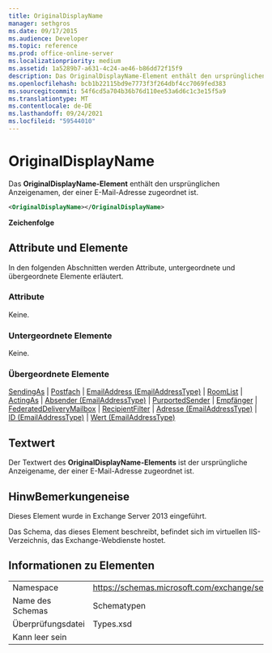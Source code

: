 ```yaml
---
title: OriginalDisplayName
manager: sethgros
ms.date: 09/17/2015
ms.audience: Developer
ms.topic: reference
ms.prod: office-online-server
ms.localizationpriority: medium
ms.assetid: 1a5289b7-a631-4c24-ae46-b86dd72f15f9
description: Das OriginalDisplayName-Element enthält den ursprünglichen Anzeigenamen, der einer E-Mail-Adresse zugeordnet ist.
ms.openlocfilehash: bcb1b22115bd9e7773f3f264dbf4cc7069fed383
ms.sourcegitcommit: 54f6cd5a704b36b76d110ee53a6d6c1c3e15f5a9
ms.translationtype: MT
ms.contentlocale: de-DE
ms.lasthandoff: 09/24/2021
ms.locfileid: "59544010"
---
```

# <a name="originaldisplayname"></a>OriginalDisplayName

Das **OriginalDisplayName-Element** enthält den ursprünglichen Anzeigenamen, der einer E-Mail-Adresse zugeordnet ist. 
  
```XML
<OriginalDisplayName></OriginalDisplayName>
```

 **Zeichenfolge**
## <a name="attributes-and-elements"></a>Attribute und Elemente

In den folgenden Abschnitten werden Attribute, untergeordnete und übergeordnete Elemente erläutert.
  
### <a name="attributes"></a>Attribute

Keine.
  
### <a name="child-elements"></a>Untergeordnete Elemente

Keine.
  
### <a name="parent-elements"></a>Übergeordnete Elemente

[SendingAs](sendingas.md)  |  [Postfach](mailbox.md)  |  [EmailAddress (EmailAddressType)](emailaddress-emailaddresstype.md)  |  [RoomList](roomlist.md)  |  [ActingAs](actingas.md)  |  [Absender (EmailAddressType)](sender-emailaddresstype.md)  |  [PurportedSender](purportedsender.md)  |  [Empfänger](recipient.md)  |  [FederatedDeliveryMailbox](federateddeliverymailbox.md)  |  [RecipientFilter](recipientfilter.md)  |  [Adresse (EmailAddressType)](address-emailaddresstype.md)  |  [ID (EmailAddressType)](id-emailaddresstype.md)  |  [Wert (EmailAddressType)](value-emailaddresstype.md)
  
## <a name="text-value"></a>Textwert

Der Textwert des **OriginalDisplayName-Elements** ist der ursprüngliche Anzeigename, der einer E-Mail-Adresse zugeordnet ist. 
  
## <a name="remarks"></a>HinwBemerkungeneise

Dieses Element wurde in Exchange Server 2013 eingeführt.
  
Das Schema, das dieses Element beschreibt, befindet sich im virtuellen IIS-Verzeichnis, das Exchange-Webdienste hostet.
  
## <a name="element-information"></a>Informationen zu Elementen

|||
|:-----|:-----|
|Namespace  <br/> |https://schemas.microsoft.com/exchange/services/2006/types  <br/> |
|Name des Schemas  <br/> |Schematypen  <br/> |
|Überprüfungsdatei  <br/> |Types.xsd  <br/> |
|Kann leer sein  <br/> ||
   

